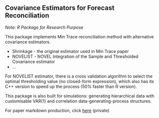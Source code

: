## Covariance Estimators for Forecast Reconciliation
*Note: R Package for Research Purpose*

This package implements Min Trace reconciliation method with alternative covariance estimators.

- Shrinkage - the original estimator used in Min Trace paper
- NOVELIST - NOVEL Integration of the Sample and Thresholded Covariance estimator
- ...

For NOVELIST estimator, there is a cross validation algorithm to select the optimal thresholding value (no closed-form expression), which also has its C++ version to speed up the process (50% faster than R version).

This package is also built for simulations: generating hierarchical data with customisable VAR(1) and correlation data-generating-process structures.

For paper markdown production, click [here](https://github.com/lordtahdus/Recon_Honours_Thesis) (private)
